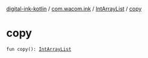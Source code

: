 [digital-ink-kotlin](../../index.md) / [com.wacom.ink](../index.md) / [IntArrayList](index.md) / [copy](./copy.md)

# copy

`fun copy(): `[`IntArrayList`](index.md)
